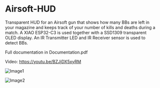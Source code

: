 # Airsoft-HUD
 Transparent HUD for an Airsoft gun that shows how many BBs are left in your magazine and keeps track of your number of kills and deaths during a match. A XIAO ESP32-C3 is used together with a SSD1309 transparent OLED display. An IR Transmitter LED and IR Receiver sensor is used to detect BBs.

 Full documentation in Documentation.pdf

 Video: https://youtu.be/BZJjDX5xyRM

![Image1](https://github.com/ClaudeMarais/Airsoft-HUD/Images/image1.jpg?raw=true)

![Image2](https://github.com/ClaudeMarais/Airsoft-HUD/Images/image2.jpg?raw=true)
